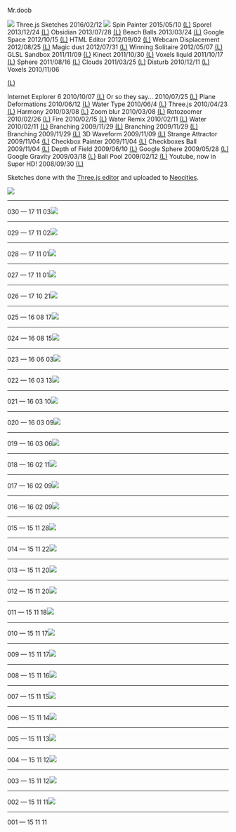 Mr.doob

![](../_resources/a03fef8945b00db7b3ccf9e2d6b2318b.png)
Three.js Sketches
2016/02/12
[![](../_resources/234d75969e549b24074ece70e2778926.png)](https://mrdoob.neocities.org/)
Spin Painter
2015/05/10
[(L)](https://mrdoob.com/lab/javascript/spinpainter/)
Sporel
2013/12/24
[(L)](https://mrdoob.github.io/sporel/)
Obsidian
2013/07/28
[(L)](https://xplsv.github.io/obsidian/)
Beach Balls
2013/03/24
[(L)](https://mrdoob.com/lab/javascript/beachballs/)
Google Space
2012/10/15
[(L)](https://mrdoob.com/projects/chromeexperiments/google-space/)
HTML Editor
2012/09/02
[(L)](https://mrdoob.com/projects/htmleditor/)
Webcam Displacement
2012/08/25
[(L)](https://mrdoob.com/lab/javascript/webcam/displace/)
Magic dust
2012/07/31
[(L)](https://mrdoob.com/lab/javascript/webgl/particles/magicdust.html)
Winning Solitaire
2012/05/07
[(L)](https://mrdoob.com/lab/javascript/effects/solitaire/)
GLSL Sandbox
2011/11/09
[(L)](https://mrdoob.com/projects/glsl_sandbox/)
Kinect
2011/10/30
[(L)](https://mrdoob.com/lab/javascript/webgl/kinect/)
Voxels liquid
2011/10/17
[(L)](https://mrdoob.com/lab/javascript/webgl/voxels_liquid/)
Sphere
2011/08/16
[(L)](https://mrdoob.com/lab/javascript/webgl/sphere/)
Clouds
2011/03/25
[(L)](https://mrdoob.com/lab/javascript/webgl/clouds/)
Disturb
2010/12/11
[(L)](https://mrdoob.com/lab/javascript/effects/disturb/)
Voxels
2010/11/06

[(L)](https://mrdoob.com/projects/voxels/#A/bnciaTraheakhacTSiahfaotaiafUscierhoShahfShahfafiWheSheUeWSfafhchhefffchhWffahherhpfXTbdUhUhUhVihShaffahfahhcfhYhaffYhahhaeeUhahhahhcdfShYhYhafhUheffdafhcjhShYfYfahfYfahfYfafhcjhYeahfShShWhfVbfdjjhaffaffaffafhafhafhahhahhahhahfahfeehhahfahfaffaffafhafhahhWhfahhWhfWffahhefXhUhehffahiaddbnfffYhcmfrfsaaiU)

Internet Explorer 6
2010/10/07
[(L)](https://mrdoob.com/lab/javascript/effects/ie6/)
Or so they say...
2010/07/25
[(L)](http://xplsv.com/prods/demos/xplsv_orsotheysay/)
Plane Deformations
2010/06/12
[(L)](https://mrdoob.com/lab/javascript/effects/plane_deformations/)
Water Type
2010/06/4
[(L)](https://mrdoob.com/lab/javascript/effects/water/02/)
Three.js
2010/04/23
[(L)](https://threejs.org/)
Harmony
2010/03/08
[(L)](https://mrdoob.com/projects/harmony/)
Zoom blur
2010/03/08
[(L)](https://mrdoob.com/lab/javascript/effects/zoomblur/03/)
Rotozoomer
2010/02/26
[(L)](https://mrdoob.com/lab/javascript/effects/rotozoomer/00/)
Fire
2010/02/15
[(L)](https://mrdoob.com/lab/javascript/effects/fire/01/)
Water Remix
2010/02/11
[(L)](https://mrdoob.com/lab/javascript/effects/water/01/)
Water
2010/02/11
[(L)](https://mrdoob.com/lab/javascript/effects/water/00/)
Branching
2009/11/29
[(L)](https://mrdoob.com/lab/javascript/effects/branching/01_spite_mrdoob/)
Branching
2009/11/29
[(L)](https://mrdoob.com/lab/javascript/effects/branching/01/)
Branching
2009/11/29
[(L)](https://mrdoob.com/lab/javascript/effects/branching/00/)
3D Waveform
2009/11/09
[(L)](https://mrdoob.com/lab/javascript/webgl/waveform/)
Strange Attractor
2009/11/04
[(L)](https://mrdoob.com/lab/javascript/strangeattractor/)
Checkbox Painter
2009/11/04
[(L)](https://mrdoob.com/lab/javascript/checkbox_painter/)
Checkboxes Ball
2009/11/04
[(L)](https://mrdoob.com/lab/javascript/checkboxes/)
Depth of Field
2009/06/10
[(L)](https://mrdoob.com/projects/chromeexperiments/depth_of_field/)
Google Sphere
2009/05/28
[(L)](https://mrdoob.com/projects/chromeexperiments/google-sphere/)
Google Gravity
2009/03/18
[(L)](https://mrdoob.com/projects/chromeexperiments/google-gravity/)
Ball Pool
2009/02/12
[(L)](https://mrdoob.com/projects/chromeexperiments/ball-pool/)
Youtube, now in Super HD!
2008/09/30
[(L)](https://mrdoob.com/lab/youtube/superHD/)

Sketches done with the [Three.js editor](http://threejs.org/editor/) and uploaded to [Neocities](https://neocities.org/).

[![](../_resources/c9b1fc90082b7ed87615a006ddb8e665.png)](https://mrdoob.neocities.org/030)
* * *

030 — 17 11 03[![](../_resources/eb1202c0b27730bd69ce67e007848a7a.png)](https://mrdoob.neocities.org/029)

* * *

029 — 17 11 02[![](../_resources/bdc9c56bf6c96066f75565a2abd63b38.png)](https://mrdoob.neocities.org/028)

* * *

028 — 17 11 01[![](../_resources/8a8cfdcc0a5140a10eea65347f2c2960.png)](https://mrdoob.neocities.org/027)

* * *

027 — 17 11 01[![](../_resources/edbb576e5df1ab6947004ec8c76e124c.png)](https://mrdoob.neocities.org/026)

* * *

026 — 17 10 21[![](../_resources/d914db502e2721d87a5e39a46d2297ad.png)](https://mrdoob.neocities.org/025)

* * *

025 — 16 08 17[![](../_resources/eb7662e3c0d28a99e613ae8cd33bb071.png)](https://mrdoob.neocities.org/024)

* * *

024 — 16 08 15[![](../_resources/1bb72ef686f84b18c69820b5c8af7b3d.png)](https://mrdoob.neocities.org/023)

* * *

023 — 16 06 03[![](../_resources/b2b418fb05adb1c941419a2e68ba91ee.png)](https://mrdoob.neocities.org/022)

* * *

022 — 16 03 13[![](../_resources/c4bf2ec846148a12c254feb5ba71ca74.png)](https://mrdoob.neocities.org/021)

* * *

021 — 16 03 10[![](../_resources/ac607ecfc85fe7020b4a49cfe60973b1.png)](https://mrdoob.neocities.org/020)

* * *

020 — 16 03 09[![](../_resources/904030453cee0e55c3b61993cb7f3088.png)](https://mrdoob.neocities.org/019)

* * *

019 — 16 03 06[![](../_resources/0d3383ef2ff91afc86396994bc1b2192.png)](https://mrdoob.neocities.org/018)

* * *

018 — 16 02 11[![](../_resources/407de4b93282b5a812e92e50e46125fa.png)](https://mrdoob.neocities.org/017)

* * *

017 — 16 02 09[![](../_resources/501a508ae927b682a7fde7ad9db3e724.png)](https://mrdoob.neocities.org/016)

* * *

016 — 16 02 09[![](../_resources/e5cabdafd43b2e69facebde4b9468644.png)](https://mrdoob.neocities.org/015)

* * *

015 — 15 11 28[![](../_resources/723343596a62d170c6486a0ebf516e52.png)](https://mrdoob.neocities.org/014)

* * *

014 — 15 11 22[![](../_resources/aff314136a105b7accf80dce41754233.png)](https://mrdoob.neocities.org/013)

* * *

013 — 15 11 20[![](../_resources/19a1f08756b45bf16aea38e03e6b3796.png)](https://mrdoob.neocities.org/012)

* * *

012 — 15 11 20[![](../_resources/42c55c6f84e4c40667878c571de5addf.png)](https://mrdoob.neocities.org/011)

* * *

011 — 15 11 18[![](../_resources/b53ea2a9ad407a15ffbd9e0609a429c3.png)](https://mrdoob.neocities.org/010)

* * *

010 — 15 11 17[![](../_resources/62d9516f63af6f84b869a3af17116e9c.png)](https://mrdoob.neocities.org/009)

* * *

009 — 15 11 17[![](../_resources/abb65b4c172eb896dd1d29c089208978.png)](https://mrdoob.neocities.org/008)

* * *

008 — 15 11 16[![](../_resources/0f6b36744c254d208a6d2343f7235f4d.png)](https://mrdoob.neocities.org/007)

* * *

007 — 15 11 15[![](../_resources/91985304311a40e1ad29feaec623df3d.png)](https://mrdoob.neocities.org/006)

* * *

006 — 15 11 14[![](../_resources/45cfdffe9bb44230b738a7aa8fc88f10.png)](https://mrdoob.neocities.org/005)

* * *

005 — 15 11 13[![](../_resources/8cf7c942c3a2fd0f03d5d2df60827c15.png)](https://mrdoob.neocities.org/004)

* * *

004 — 15 11 12[![](../_resources/7eb1b14d8fd24593a2825bf016b5e935.png)](https://mrdoob.neocities.org/003)

* * *

003 — 15 11 12[![](../_resources/4dd0f4286f544917ec2a6b3a01b837c1.png)](https://mrdoob.neocities.org/002)

* * *

002 — 15 11 11[![](../_resources/0efdb5c65afe6eac59e702a7d04e7c8b.png)](https://mrdoob.neocities.org/001)

* * *

001 — 15 11 11